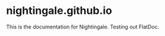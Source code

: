 nightingale.github.io
=====================

This is the documentation for Nightingale. Testing out FlatDoc.
